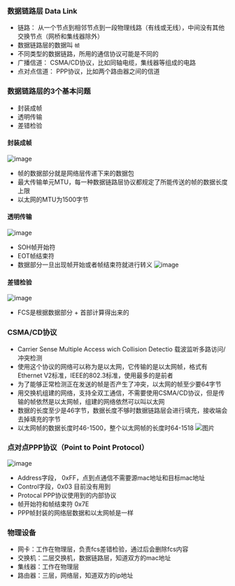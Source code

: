 ### 数据链路层 Data Link
- 链路： 从一个节点到相邻节点到一段物理线路（有线或无线），中间没有其他交换节点（网桥和集线器除外）
- 数据链路层的数据叫 `帧`
- 不同类型的数据链路，所用的通信协议可能是不同的
- 广播信道： CSMA/CD协议，比如同轴电缆，集线器等组成的电路
- 点对点信道： PPP协议，比如两个路由器之间的信道

### 数据链路层的3个基本问题
- 封装成帧
- 透明传输
- 差错检验

#### 封装成帧
![image](https://user-images.githubusercontent.com/39154923/135198947-d37752b6-ae36-441e-ab79-6e78b1e94272.png)
- 帧的数据部分就是网络层传递下来的数据包
- 最大传输单元MTU，每一种数据链路层协议都规定了所能传送的帧的数据长度上限
- 以太网的MTU为1500字节 

#### 透明传输
 
![image](https://user-images.githubusercontent.com/39154923/135201189-b0dc94dc-2f1d-4bc0-8f85-9cf6ea3f795f.png)
- SOH帧开始符
- EOT帧结束符
- 数据部分一旦出现帧开始或者帧结束符就进行转义
![image](https://user-images.githubusercontent.com/39154923/135202743-71b37be3-7dc6-43a7-9f65-77e16dec6267.png)

#### 差错检验
![image](https://user-images.githubusercontent.com/39154923/135203157-2bca9d97-7e0d-40f6-9bc0-b22d64bb9cf8.png)
- FCS是根据数据部分 + 首部计算得出来的
### CSMA/CD协议
- Carrier Sense Multiple Access wich Collision Detectio 载波监听多路访问/冲突检测
- 使用这个协议的网络可以称为是以太网，它传输的是以太网帧，格式有Ethernet V2标准，IEEE的802.3标准，使用最多的是前者
- 为了能够正常检测正在发送的帧是否产生了冲突，以太网的帧至少要64字节 
- 用交换机组建的网络，支持全双工通信，不需要使用CSMA/CD协议，但是传输的帧依然是以太网帧，组建的网络依然可以叫以太网
- 数据的长度至少是46字节，数据长度不够时数据链路层会进行填充，接收端会去掉填充的字节
- 以太网帧的数据长度时46-1500，整个以太网帧的长度时64-1518
 ![图片](https://user-images.githubusercontent.com/39154923/136492904-f1d5fd45-7ab7-489f-bf68-38617daa9bf1.png)

### 点对点PPP协议（Point to Point Protocol）
![image](https://user-images.githubusercontent.com/39154923/136524602-5f2fbe65-20de-4a37-a2dc-6e59903d01a2.png)

- Address字段， 0xFF，点到点通信不需要源mac地址和目标mac地址
- Control字段，0x03 目前没有用到
- Protocal PPP协议使用到的内部协议
- 帧开始符和帧结束符 0x7E
- PPP帧封装的网络层数据和以太网帧是一样

### 物理设备
- 网卡：工作在物理层，负责fcs差错检验，通过后会删除fcs内容
- 交换机：二层交换机，数据链路层，知道双方的mac地址
- 集线器：工作在物理层
- 路由器：三层，网络层，知道双方的ip地址